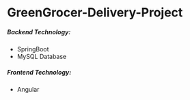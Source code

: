 # GreenGrocer-Delivery-Project
<h5><b>Backend Technology: </b></h5>
<ul>
  <li>SpringBoot</li>
   <li>MySQL Database</li>
</ul>
<h5><b>Frontend Technology: </b></h5>
<ul>
  <li>Angular</li>
 
</ul>
